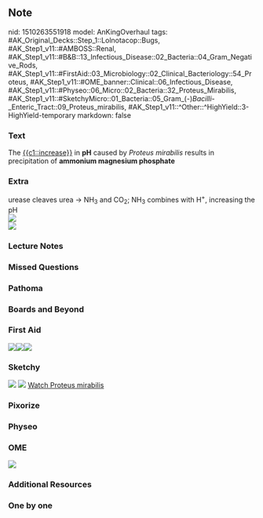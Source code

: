 ## Note
nid: 1510263551918
model: AnKingOverhaul
tags: #AK_Original_Decks::Step_1::Lolnotacop::Bugs, #AK_Step1_v11::#AMBOSS::Renal, #AK_Step1_v11::#B&B::13_Infectious_Disease::02_Bacteria::04_Gram_Negative_Rods, #AK_Step1_v11::#FirstAid::03_Microbiology::02_Clinical_Bacteriology::54_Proteus, #AK_Step1_v11::#OME_banner::Clinical::06_Infectious_Disease, #AK_Step1_v11::#Physeo::06_Micro::02_Bacteria::32_Proteus_Mirabilis, #AK_Step1_v11::#SketchyMicro::01_Bacteria::05_Gram_(-)_Bacilli_-_Enteric_Tract::09_Proteus_mirabilis, #AK_Step1_v11::^Other::^HighYield::3-HighYield-temporary
markdown: false

### Text
The <u>{{c1::increase}}</u> in <b>pH</b> caused by <i>Proteus
mirabilis</i> results in precipitation of <b>ammonium magnesium
phosphate</b>

### Extra
<div>
  urease cleaves urea -> NH<sub>3</sub> and CO<sub>2</sub>;
  NH<sub>3</sub> combines with H<sup>+</sup>, increasing the pH
</div><img src="paste-14727442858386.jpg">
<div><img src="paste-14740327759979.jpg"></div>

### Lecture Notes


### Missed Questions


### Pathoma


### Boards and Beyond


### First Aid
<img src="paste-128453881888771.jpg"><img src=
"paste-257582073643011.jpg"><img src="paste-34750580391939.jpg">

### Sketchy
<img src="paste-127899831107587.jpg"> <img src=
"paste-5cb971e0c6f4349d9190adeac8fe4d1112567218.png"> <a href=
"https://dashboard.sketchy.com/study/medical/courses/medical-microbiology/units/medical-microbiology-bacteria/videos/medical-microbiology-bacteria-gram-negative-bacilli-enteric-tract-proteus-mirabilis?utm_source=anki&utm_medium=partnership&utm_campaign=february_update&utm_content=medical">
Watch Proteus mirabilis</a>

### Pixorize


### Physeo


### OME
<div class="ome-widget">
  <a href=
  "https://onlinemeded.org/spa/infectious-disease?ref=anki"><img src="_OME_AnkiFlashcards_Topic_1.png"></a>
</div>

### Additional Resources


### One by one

